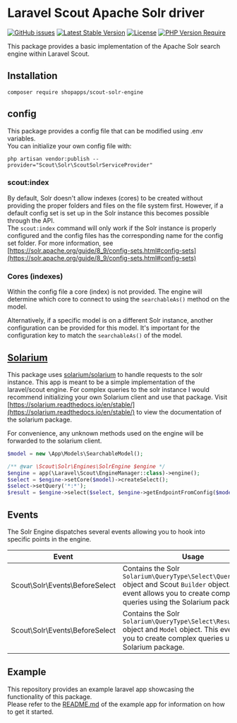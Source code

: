 # Laravel Scout Apache Solr driver
[![GitHub issues](https://img.shields.io/github/issues/Klaasie/laravel-scout-solr-engine)](https://github.com/Klaasie/laravel-scout-solr-engine/issues)
[![Latest Stable Version](http://poser.pugx.org/klaasie/scout-solr-engine/v)](https://packagist.org/packages/klaasie/scout-solr-engine)
[![License](http://poser.pugx.org/klaasie/scout-solr-engine/license)](https://packagist.org/packages/klaasie/scout-solr-engine) 
[![PHP Version Require](http://poser.pugx.org/klaasie/scout-solr-engine/require/php)](https://packagist.org/packages/klaasie/scout-solr-engine)

This package provides a basic implementation of the Apache Solr search engine within Laravel Scout.

## Installation

`composer require shopapps/scout-solr-engine`

## config

This package provides a config file that can be modified using .env variables.  
You can initialize your own config file with: 

`php artisan vendor:publish --provider="Scout\Solr\ScoutSolrServiceProvider"`

### scout:index

By default, Solr doesn't allow indexes (cores) to be created without providing the proper folders and files on the file system first.
However, if a default config set is set up in the Solr instance this becomes possible through the API.  
The `scout:index` command will only work if the Solr instance is properly configured and the config files has the corresponding name for the config set folder.
For more information, see [https://solr.apache.org/guide/8_9/config-sets.html#config-sets](https://solr.apache.org/guide/8_9/config-sets.html#config-sets)

### Cores (indexes)

Within the config file a core (index) is not provided. The engine will determine which core to connect to using the `searchableAs()` method on the model.

Alternatively, if a specific model is on a different Solr instance, another configuration can be provided for this model.
It's important for the configuration key to match the `searchableAs()` of the model.

## [Solarium](https://github.com/solariumphp/solarium)

This package uses [solarium/solarium](https://github.com/solariumphp/solarium) to handle requests to the solr instance.
This app is meant to be a simple implementation of the laravel/scout engine. For complex queries to the solr instance I would recommend initializing your own Solarium client and use that package.
Visit [https://solarium.readthedocs.io/en/stable/](https://solarium.readthedocs.io/en/stable/) to view the documentation of the solarium package.

For convenience, any unknown methods used on the engine will be forwarded to the solarium client.

```php
$model = new \App\Models\SearchableModel();

/** @var \Scout\Solr\Engines\SolrEngine $engine */
$engine = app(\Laravel\Scout\EngineManager::class)->engine();
$select = $engine->setCore($model)->createSelect();
$select->setQuery('*:*');
$result = $engine->select($select, $engine->getEndpointFromConfig($model->searchableAs())); // getEndpointFromConfig() is only necessary when your model does not use the default solr instance.
```

## Events
The Solr Engine dispatches several events allowing you to hook into specific points in the engine.

| Event | Usage |
|---------------------------------|--------------------------------------------------------------------------------------------------------------------------------------------|
|Scout\Solr\Events\BeforeSelect|Contains the Solr `Solarium\QueryType\Select\Query\Query` object and Scout `Builder` object. This event allows you to create complex queries using the Solarium package.|
|Scout\Solr\Events\BeforeSelect|Contains the Solr `Solarium\QueryType\Select\Result\Result` object and `Model` object. This event allows you to create complex queries using the Solarium package.|


## Example

This repository provides an example laravel app showcasing the functionality of this package.   
Please refer to the [README.md](example/README.md) of the example app for information on how to get it started.
